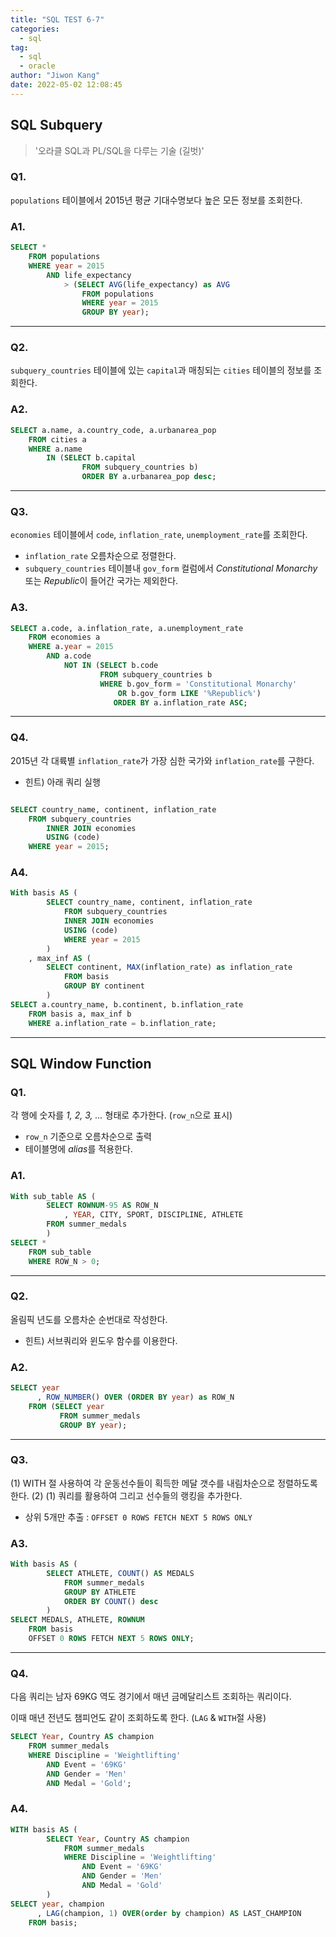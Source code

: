```yaml
---
title: "SQL TEST 6-7"
categories:
  - sql
tag:
  - sql
  - oracle
author: "Jiwon Kang"
date: 2022-05-02 12:08:45
---
```


## SQL Subquery
> '오라클 SQL과 PL/SQL을 다루는 기술 (길벗)'

### Q1.

`populations` 테이블에서 2015년 평균 기대수명보다 높은 모든 정보를 조회한다.

### A1.

```sql
SELECT *
	FROM populations
	WHERE year = 2015
		AND life_expectancy
		    > (SELECT AVG(life_expectancy) as AVG
				FROM populations
				WHERE year = 2015
				GROUP BY year);
```

---

### Q2.

`subquery_countries` 테이블에 있는 `capital`과 매칭되는 `cities` 테이블의 정보를 조회한다.

### A2.

```sql
SELECT a.name, a.country_code, a.urbanarea_pop
	FROM cities a
	WHERE a.name 
	    IN (SELECT b.capital
		        FROM subquery_countries b)
				ORDER BY a.urbanarea_pop desc;
```

---

### Q3.

`economies` 테이블에서 `code`, `inflation_rate`, `unemployment_rate`를 조회한다.
- `inflation_rate` 오름차순으로 정렬한다.
- `subquery_countries` 테이블내 `gov_form` 컬럼에서 *Constitutional Monarchy* 또는 *Republic*이 들어간 국가는 제외한다.

### A3.

```sql
SELECT a.code, a.inflation_rate, a.unemployment_rate
	FROM economies a
	WHERE a.year = 2015
	    AND a.code
	        NOT IN (SELECT b.code
		    		FROM subquery_countries b
					WHERE b.gov_form = 'Constitutional Monarchy'
			    	    OR b.gov_form LIKE '%Republic%')
				       ORDER BY a.inflation_rate ASC;
```

---

### Q4.

2015년 각 대륙별 `inflation_rate`가 가장 심한 국가와 `inflation_rate`를 구한다.
- 힌트) 아래 쿼리 실행

```sql

SELECT country_name, continent, inflation_rate
	FROM subquery_countries
	    INNER JOIN economies
		USING (code)
	WHERE year = 2015;
```

### A4.

```sql
With basis AS (
		SELECT country_name, continent, inflation_rate
		    FROM subquery_countries
			INNER JOIN economies
			USING (code)
			WHERE year = 2015
		)
	, max_inf AS (
		SELECT continent, MAX(inflation_rate) as inflation_rate
		    FROM basis
		    GROUP BY continent
		)
SELECT a.country_name, b.continent, b.inflation_rate
	FROM basis a, max_inf b
	WHERE a.inflation_rate = b.inflation_rate;
```

---

## SQL Window Function

### Q1.

각 행에 숫자를 *1, 2, 3, ...* 형태로 추가한다. (`row_n`으로 표시)
- `row_n` 기준으로 오름차순으로 출력
- 테이블명에 *alias*를 적용한다.

### A1.

```sql
With sub_table AS (
		SELECT ROWNUM-95 AS ROW_N
	        , YEAR, CITY, SPORT, DISCIPLINE, ATHLETE
		FROM summer_medals
		)
SELECT *
	FROM sub_table
	WHERE ROW_N > 0;
```

---

### Q2.

올림픽 년도를 오름차순 순번대로 작성한다.
- 힌트) 서브쿼리와 윈도우 함수를 이용한다.

### A2.

```sql
SELECT year
      , ROW_NUMBER() OVER (ORDER BY year) as ROW_N
	FROM (SELECT year
	       FROM summer_medals
		   GROUP BY year);
```

---

### Q3.

(1) WITH 절 사용하여 각 운동선수들이 획득한 메달 갯수를 내림차순으로 정렬하도록 한다.
(2) (1) 쿼리를 활용하여 그리고 선수들의 랭킹을 추가한다.
- 상위 5개만 추출 : `OFFSET 0 ROWS FETCH NEXT 5 ROWS ONLY`

### A3.

```sql
With basis AS (
		SELECT ATHLETE, COUNT() AS MEDALS
			FROM summer_medals
			GROUP BY ATHLETE
			ORDER BY COUNT() desc
		)
SELECT MEDALS, ATHLETE, ROWNUM
	FROM basis
	OFFSET 0 ROWS FETCH NEXT 5 ROWS ONLY;
```

---

### Q4.

다음 쿼리는 남자 69KG 역도 경기에서 매년 금메달리스트 조회하는 쿼리이다.

이때 매년 전년도 챔피언도 같이 조회하도록 한다. (`LAG` & `WITH`절 사용)

```sql
SELECT Year, Country AS champion
	FROM summer_medals
	WHERE Discipline = 'Weightlifting'
	    AND Event = '69KG'
		AND Gender = 'Men'
		AND Medal = 'Gold';
```

### A4.

```sql
WITH basis AS (
		SELECT Year, Country AS champion
			FROM summer_medals
			WHERE Discipline = 'Weightlifting'
				AND Event = '69KG'
				AND Gender = 'Men'
				AND Medal = 'Gold'
		)
SELECT year, champion
      , LAG(champion, 1) OVER(order by champion) AS LAST_CHAMPION
	FROM basis;
```

